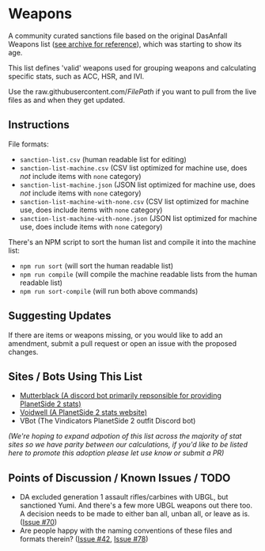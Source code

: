# Weapons

A community curated sanctions file based on the original DasAnfall Weapons list ([see archive for reference](https://github.com/cooltrain7/Planetside-2-API-Tracker/tree/master/Weapons/Da%20Sanction%20Archive)), which was starting to show its age.

This list defines 'valid' weapons used for grouping weapons and calculating specific stats, such as ACC, HSR, and IVI.

Use the raw.githubusercontent.com/*FilePath* if you want to pull from the live files as and when they get updated.

## Instructions

File formats:
* `sanction-list.csv` (human readable list for editing)
* `sanction-list-machine.csv` (CSV list optimized for machine use, does *not* include items with `none` category)
* `sanction-list-machine.json` (JSON list optimized for machine use, does *not* include items with `none` category)
* `sanction-list-machine-with-none.csv` (CSV list optimized for machine use, does include items with `none` category)
* `sanction-list-machine-with-none.json` (JSON list optimized for machine use, does include items with `none` category)

There's an NPM script to sort the human list and compile it into the machine list:
* `npm run sort` (will sort the human readable list)
* `npm run compile` (will compile the machine readable lists from the human readable list)
* `npm run sort-compile` (will run both above commands)

## Suggesting Updates

If there are items or weapons missing, or you would like to add an amendment, submit a pull request or open an issue with the proposed changes.

## Sites / Bots Using This List

* [Mutterblack (A discord bot primarily repsonsible for providing PlanetSide 2 stats)](https://github.com/Lampjaw/Mutterblack)
* [Voidwell (A PlanetSide 2 stats website)](https://voidwell.com/)
* VBot (The Vindicators PlanetSide 2 outfit Discord bot)

_(We're hoping to expand adpotion of this list across the majority of stat sites so we have parity between our calculations, if you'd like to be listed here to promote this adoption please let use know or submit a PR)_

## Points of Discussion / Known Issues / TODO

* DA excluded generation 1 assault rifles/carbines with UBGL, but sanctioned Yumi.  And there's a few more UBGL weapons out there too.  A decision needs to be made to either ban all, unban all, or leave as is. ([Issue #70](https://github.com/cooltrain7/Planetside-2-API-Tracker/issues/70))
* Are people happy with the naming conventions of these files and formats therein? ([Issue #42](https://github.com/cooltrain7/Planetside-2-API-Tracker/issues/42), [Issue #78](https://github.com/cooltrain7/Planetside-2-API-Tracker/issues/78))
